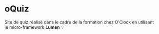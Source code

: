 # oQuiz

Site de quiz réalisé dans le cadre de la formation chez O'Clock en utilisant le micro-framework **Lumen** :bulb:
